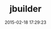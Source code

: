 ---
layout: post
title:  "jbuilder"
repo:   "rails/jbuilder"
date:   2015-02-18 17:29:23
gemurl: https://github.com/rails/jbuilder
---